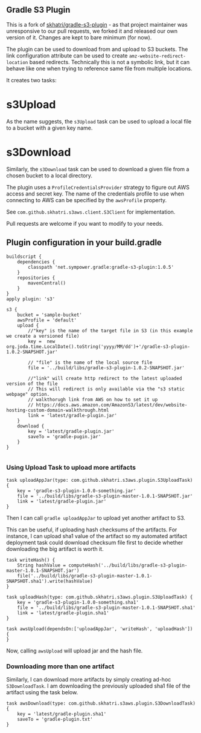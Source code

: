 Gradle S3 Plugin
----------------

This is a fork of [skhatri/gradle-s3-plugin](https://github.com/skhatri/gradle-s3-plugin ) - as that project maintainer was unresponsive to our pull requests, we forked it and released our own version of it. Changes are kept to bare minimum (for now).

The plugin can be used to download from and upload to S3 buckets. The link configuration attribute can be used to create `amz-website-redirect-location` based redirects. Technically this is not a symbolic link, but it can behave like one when trying to reference same file from multiple locations.

It creates two tasks:

# s3Upload
As the name suggests, the `s3Upload` task can be used to upload a local file to a bucket with a given key name.

# s3Download
Similarly, the `s3Download` task can be used to download a given file from a chosen bucket to a local directory.

The plugin uses a `ProfileCredentialsProvider` strategy to figure out AWS access and secret key. The
name of the credentials profile to use when connecting to AWS can be specified by the `awsProfile`
property.

See `com.github.skhatri.s3aws.client.S3Client` for implementation.

Pull requests are welcome if you want to modify to your needs.

Plugin configuration in your build.gradle
-----------------------------------------
```
buildscript {
    dependencies {
        classpath 'net.sympower.gradle:gradle-s3-plugin:1.0.5'
    }
    repositories {
        mavenCentral()
    }
}
apply plugin: 's3'

s3 {
    bucket = 'sample-bucket'
    awsProfile = 'default'
    upload {
        //"key" is the name of the target file in S3 (in this example we create a versioned file)
        key =  new org.joda.time.LocalDate().toString('yyyy/MM/dd')+'/gradle-s3-plugin-1.0.2-SNAPSHOT.jar'
        
        // "file" is the name of the local source file
        file = '../build/libs/gradle-s3-plugin-1.0.2-SNAPSHOT.jar'
        
        //"link" will create http redirect to the latest uploaded version of the file
        // This will redirect is only available via the "s3 static webpage" option. 
        // walkthorugh link from AWS on how to set it up
        // https://docs.aws.amazon.com/AmazonS3/latest/dev/website-hosting-custom-domain-walkthrough.html
        link = 'latest/gradle-plugin.jar'
    }
    download {
        key = 'latest/gradle-plugin.jar'
        saveTo = 'gradle-pugin.jar'
    }
}


```

### Using Upload Task to upload more artifacts ###
```
task uploadAppJar(type: com.github.skhatri.s3aws.plugin.S3UploadTask) {
    key = 'gradle-s3-plugin-1.0.0-something.jar'
    file = '../build/libs/gradle-s3-plugin-master-1.0.1-SNAPSHOT.jar'
    link = 'latest/gradle-plugin.jar'
}
```
Then I can call `gradle uploadAppJar` to upload yet another artifact to S3.

This can be useful, if uploading hash checksums of the artifacts. For instance, I can upload sha1 value of the artifact so my automated artifact deployment task could download checksum file first to decide whether downloading the big artifact is worth it.

```
task writeHash() {
    String hashValue = computeHash('../build/libs/gradle-s3-plugin-master-1.0.1-SNAPSHOT.jar')
    file('../build/libs/gradle-s3-plugin-master-1.0.1-SNAPSHOT.sha1').write(hashValue)
}

task uploadHash(type: com.github.skhatri.s3aws.plugin.S3UploadTask) {
    key = 'gradle-s3-plugin-1.0.0-something.sha1'
    file = '../build/libs/gradle-s3-plugin-master-1.0.1-SNAPSHOT.sha1'
    link = 'latest/gradle-plugin.sha1'
}

task awsUpload(dependsOn:['uploadAppJar', 'writeHash', 'uploadHash']) {
}
```
Now, calling `awsUpload` will upload jar and the hash file.

### Downloading more than one artifact ###

Similarly, I can download more artifacts by simply creating ad-hoc `S3DownloadTask`. I am downloading the previously uploaded sha1 file of the artifact using the task below.

```
task awsDownload(type: com.github.skhatri.s3aws.plugin.S3DownloadTask) {
    key = 'latest/gradle-plugin.sha1'
    saveTo = 'gradle-plugin.txt'
}
```
